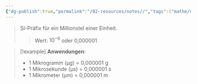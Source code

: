 ```yaml
---
{"dg-publish":true,"permalink":"/02-resources/notes//","tags":["mathe/einheiten","physik/präfixe"],"noteIcon":"","updated":"2025-09-05T10:12:32.881+02:00"}
---
```


>SI-Präfix für ein Millionstel einer Einheit.
>>Wert: $10^{-6}$ oder 0,000001

>[!example]
>**Anwendungen**:
>- 1 Mikrogramm (µg) = 0,000001 g
>- 1 Mikrosekunde (µs) = 0,000001 s
>- 1 Mikrometer (µm) = 0,000001 m
